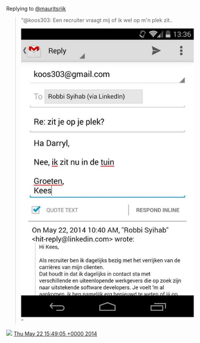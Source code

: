 Replying to [@mauritsrijk](https://twitter.com/koos303/status/469442189953892352)

>  “@koos303: Een recruiter vraagt mij of ik wel op m'n plek zit\.\. 
> 
> ![](../../media/469505235682353152-BoPLLnEIYAEr_mr.jpg)”

<img src="../../media/tweet.ico" width="12" /> [Thu May 22 15:49:05 +0000 2014](https://twitter.com/DromerDenker/status/469505235682353152)